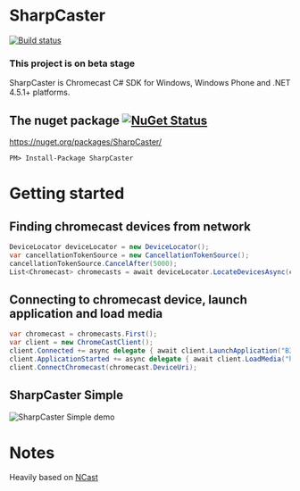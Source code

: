 # SharpCaster

[![Build status](https://ci.appveyor.com/api/projects/status/myew8u24ry7dbdm0/branch/master?svg=true)](https://ci.appveyor.com/project/tapanila/sharpcaster)

### This project is on beta stage

SharpCaster is Chromecast C# SDK for Windows, Windows Phone and .NET 4.5.1+ platforms.

## The nuget package  [![NuGet Status](http://img.shields.io/nuget/v/SharpCaster.svg?style=flat)](https://www.nuget.org/packages/SharpCaster/)

https://nuget.org/packages/SharpCaster/

    PM> Install-Package SharpCaster

# Getting started

## Finding chromecast devices from network
```cs
DeviceLocator deviceLocator = new DeviceLocator();
var cancellationTokenSource = new CancellationTokenSource();
cancellationTokenSource.CancelAfter(5000);
List<Chromecast> chromecasts = await deviceLocator.LocateDevicesAsync(cancellationTokenSource.Token);
```
## Connecting to chromecast device, launch application and load media
```cs
var chromecast = chromecasts.First();
var client = new ChromeCastClient();
client.Connected += async delegate { await client.LaunchApplication("B3419EF5"); };
client.ApplicationStarted += async delegate { await client.LoadMedia("http://commondatastorage.googleapis.com/gtv-videos-bucket/CastVideos/dash/BigBuckBunny.mpd"); };
client.ConnectChromecast(chromecast.DeviceUri);
```    

## SharpCaster Simple

![SharpCaster Simple demo](https://raw.githubusercontent.com/tapanila/SharpCaster/master/Assets/SharpCaster.Simple.Demo.gif)

# Notes

Heavily based on [NCast](https://github.com/jeremychild/NCast)
